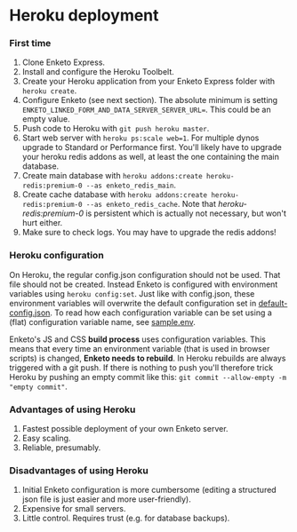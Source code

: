 Heroku deployment
=======================

### First time

1. Clone Enketo Express.
2. Install and configure the Heroku Toolbelt.
3. Create your Heroku application from your Enketo Express folder with `heroku create`.
3. Configure Enketo (see next section). The absolute minimum is setting `ENKETO_LINKED_FORM_AND_DATA_SERVER_SERVER_URL=`. This could be an empty value.
4. Push code to Heroku with `git push heroku master`.
5. Start web server with `heroku ps:scale web=1`. For multiple dynos upgrade to Standard or Performance first. You'll likely have to upgrade your heroku redis addons as well, at least the one containing the main database.
6. Create main database with `heroku addons:create heroku-redis:premium-0 --as enketo_redis_main`.
7. Create cache database with `heroku addons:create heroku-redis:premium-0 --as enketo_redis_cache`. Note that _heroku-redis:premium-0_ is persistent which is actually not necessary, but won't hurt either.
8. Make sure to check logs. You may have to upgrade the redis addons!

### Heroku configuration 

On Heroku, the regular config.json configuration should not be used. That file should not be created. Instead Enketo is configured with environment variables using `heroku config:set`. Just like with config.json, these environment variables will overwrite the default configuration set in [default-config.json](../config/default-config.json). To read how each configuration variable can be set using a (flat) configuration variable name, see [sample.env](../config/sample.env).

Enketo's JS and CSS **build process** uses configuration variables. This means that every time an environment variable (that is used in browser scripts) is changed, **Enketo needs to rebuild**. In Heroku rebuilds are always triggered with a git push. If there is nothing to push you'll therefore trick Heroku by pushing an empty commit like this: `git commit --allow-empty -m "empty commit"`.

### Advantages of using Heroku

1. Fastest possible deployment of your own Enketo server.
2. Easy scaling.
3. Reliable, presumably.

### Disadvantages of using Heroku

1. Initial Enketo configuration is more cumbersome (editing a structured json file is just easier and more user-friendly).
2. Expensive for small servers.
3. Little control. Requires trust (e.g. for database backups).
